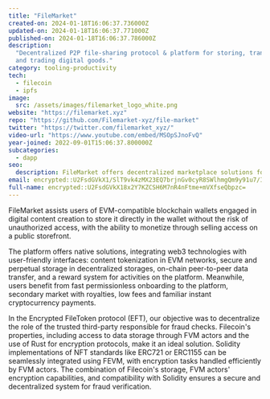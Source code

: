 ```yaml
---
title: "FileMarket"
created-on: 2024-01-18T16:06:37.736000Z
updated-on: 2024-01-18T16:06:37.771000Z
published-on: 2024-01-18T16:06:37.786000Z
description:
  "Decentralized P2P file-sharing protocol & platform for storing, transferring,
  and trading digital goods."
category: tooling-productivity
tech:
  - filecoin
  - ipfs
image:
  src: /assets/images/filemarket_logo_white.png
website: "https://filemarket.xyz"
repo: "https://github.com/Filemarket-xyz/file-market"
twitter: "https://twitter.com/filemarket_xyz/"
video-url: "https://www.youtube.com/embed/MSOpSJnoFvQ"
year-joined: 2022-09-01T15:06:37.800000Z
subcategories:
  - dapp
seo:
  description: FileMarket offers decentralized marketplace solutions for digital assets.
email: encrypted::U2FsdGVkX1/SlT9vk4zMX23EQ7brjnGv0cyR8SWlhmgQm9y91u7/IwraElAE9IBJ
full-name: encrypted::U2FsdGVkX18x2Y7KZCSH6M7nR4nFtme+mVXfseQbpzc=
---
```


FileMarket assists users of EVM-compatible blockchain wallets engaged in digital content creation to store it directly in the wallet without the risk of unauthorized access, with the ability to monetize through selling access on a public storefront.

The platform offers native solutions, integrating web3 technologies with user-friendly interfaces: content tokenization in EVM networks, secure and perpetual storage in decentralized storages, on-chain peer-to-peer data transfer, and a reward system for activities on the platform. Meanwhile, users benefit from fast permissionless onboarding to the platform, secondary market with royalties, low fees and familiar instant cryptocurrency payments.

In the Encrypted FileToken protocol (EFT), our objective was to decentralize the role of the trusted third-party responsible for fraud checks. Filecoin's properties, including access to data storage through FVM actors and the use of Rust for encryption protocols, make it an ideal solution. Solidity implementations of NFT standards like ERC721 or ERC1155 can be seamlessly integrated using FEVM, with encryption tasks handled efficiently by FVM actors. The combination of Filecoin's storage, FVM actors' encryption capabilities, and compatibility with Solidity ensures a secure and decentralized system for fraud verification.

